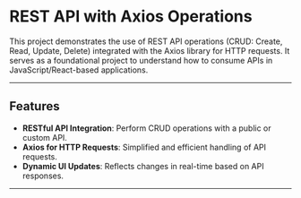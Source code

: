 # REST API with Axios Operations

This project demonstrates the use of REST API operations (CRUD: Create, Read, Update, Delete) integrated with the Axios library for HTTP requests. It serves as a foundational project to understand how to consume APIs in JavaScript/React-based applications.

---

## Features
- **RESTful API Integration**: Perform CRUD operations with a public or custom API.
- **Axios for HTTP Requests**: Simplified and efficient handling of API requests.
- **Dynamic UI Updates**: Reflects changes in real-time based on API responses.

---


